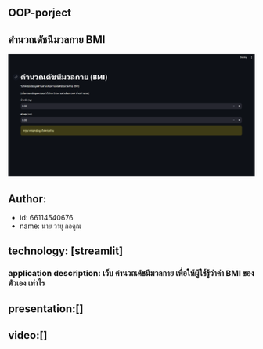 ## OOP-porject

## คำนวณดัชนีมวลกาย BMI
![download banner](./BMIPNG.png)

## Author:

-   id: 66114540676
-   name: นาย วายุ กอคูณ

## technology: [streamlit]

### application description: เว็บ คำนวณดัชนีมวลกาย เพื่อให้ผู้ใช้รู้ว่าค่า BMI ของตัวเอง เท่าไร
##  presentation:[]
##  video:[]
